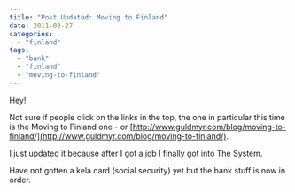 ```yaml
---
title: "Post Updated: Moving to Finland"
date: 2011-03-27
categories: 
  - "finland"
tags: 
  - "bank"
  - "finland"
  - "moving-to-finland"
---
```


Hey!

Not sure if people click on the links in the top, the one in particular this time is the Moving to Finland one - or [http://www.guldmyr.com/blog/moving-to-finland/](http://www.guldmyr.com/blog/moving-to-finland/).

I just updated it because after I got a job I finally got into The System.

Have not gotten a kela card (social security) yet but the bank stuff is now in order.
